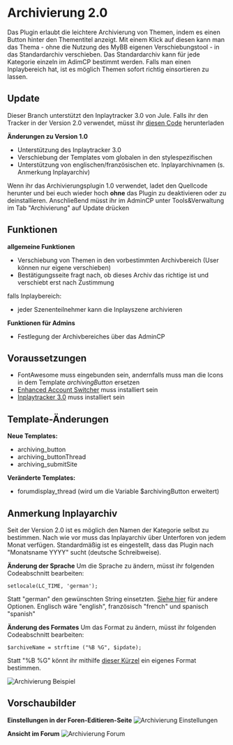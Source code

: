 # Archivierung 2.0
Das Plugin erlaubt die leichtere Archivierung von Themen, indem es einen Button hinter den Thementitel anzeigt. Mit einem Klick auf diesen kann man das Thema - ohne die Nutzung des MyBB eigenen Verschiebungstool - in das Standardarchiv verschieben. Das Standardarchiv kann für jede Kategorie einzeln im AdimCP bestimmt werden. Falls man einen Inplaybereich hat, ist es möglich Themen sofort richtig einsortieren zu lassen. 

## Update
Dieser Branch unterstützt den Inplaytracker 3.0 von Jule. Falls ihr den Tracker in der Version 2.0 verwendet, müsst ihr [diesen Code](https://github.com/aheartforspinach/Archivierung/tree/version1) herunterladen

__Änderungen zu Version 1.0__
* Unterstützung des Inplaytracker 3.0
* Verschiebung der Templates vom globalen in den stylespezifischen
* Unterstützung von englischen/französischen etc. Inplayarchivnamen (s. Anmerkung Inplayarchiv)

Wenn ihr das Archivierungsplugin 1.0 verwendet, ladet den Quellcode herunter und bei euch wieder hoch __ohne__ das Plugin zu deaktivieren oder zu deinstallieren. Anschließend müsst ihr im AdminCP unter Tools&Verwaltung im Tab "Archivierung" auf Update drücken

## Funktionen
__allgemeine Funktionen__
* Verschiebung von Themen in den vorbestimmten Archivbereich (User können nur eigene verschieben)
* Bestätigungsseite fragt nach, ob dieses Archiv das richtige ist und verschiebt erst nach Zustimmung

falls Inplaybereich:
* jeder Szenenteilnehmer kann die Inplayszene archivieren

__Funktionen für Admins__
* Festlegung der Archivbereiches über das AdminCP

## Voraussetzungen
* FontAwesome muss eingebunden sein, andernfalls muss man die Icons in dem Template _archivingButton_ ersetzen
* [Enhanced Account Switcher](http://doylecc.altervista.org/bb/downloads.php?dlid=26&cat=2) muss installiert sein 
* [Inplaytracker 3.0](https://github.com/ItsSparksFly/mybb-inplaytracker/tree/development) muss installiert sein

## Template-Änderungen
__Neue Templates:__
* archiving_button
* archiving_buttonThread
* archiving_submitSite

__Veränderte Templates:__
* forumdisplay_thread (wird um die Variable $archivingButton erweitert)

## Anmerkung Inplayarchiv
Seit der Version 2.0 ist es möglich den Namen der Kategorie selbst zu bestimmen. Nach wie vor muss das Inplayarchiv über Unterforen von jedem Monat verfügen. Standardmäßig ist es eingestellt, dass das Plugin nach "Monatsname YYYY" sucht (deutsche Schreibweise).

__Änderung der Sprache__
Um die Sprache zu ändern, müsst ihr folgenden Codeabschnitt bearbeiten:

```setlocale(LC_TIME, 'german');```

Statt "german" den gewünschten String einsetzten. [Siehe hier](https://docs.microsoft.com/en-us/previous-versions/visualstudio/visual-studio-2008/39cwe7zf(v=vs.90)?redirectedfrom=MSDN) für andere Optionen. Englisch wäre "english", französisch "french" und spanisch "spanish"

__Änderung des Formates__
Um das Format zu ändern, müsst ihr folgenden Codeabschnitt bearbeiten:

```$archiveName = strftime ("%B %G", $ipdate);```

Statt "%B %G" könnt ihr mithilfe [dieser Kürzel](https://www.php.net/manual/de/function.strftime.php) ein eigenes Format bestimmen.

![Archivierung Beispiel](https://aheartforspinach.de/upload/plugins/archiving_example.png)

## Vorschaubilder
__Einstellungen in der Foren-Editieren-Seite__
![Archivierung Einstellungen](https://aheartforspinach.de/upload/plugins/archiving_settings.png)

__Ansicht im Forum__
![Archivierung Forum](https://aheartforspinach.de/upload/plugins/archiving_forum.png)
